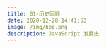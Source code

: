 ```yaml
---
title: 01-历史回顾
date: 2020-12-28 14:41:53
image: /img/hbs.png
description: JavaScript 发展史
---
```


<Step
  title="历史回顾"
  :data="[
    '1995 年，网景公司工程师 Brendan Eich 开发，用于替代 Perl 等服务器端语言，处理输入验证',
    'Mocha',
    'LiveScript (LiveWire)',
    'JavaScript 1.0 (Netscape Navigator 2)',
    'JavaScript 1.1 (Netscape Navigator 3)',
    'JScript (IE3) 1996 年 8 月',
    '1997 年，JavaScript 1.1 作为提案交给 ECMA（欧洲计算机制造商协会）',
    'TC39（第39技术委员会）花费数月时间打造出 ECMA-262 标准',
    '1998 年，ISO（国际标准化组织）和 IEC（国际电工委员会）也将 ECMAScript 采纳位标准（ISO/IEC-16262）',
    '此后，各家浏览器均以ECMAScript 作为 JavaScript 的实现依据'
  ]"
/>

